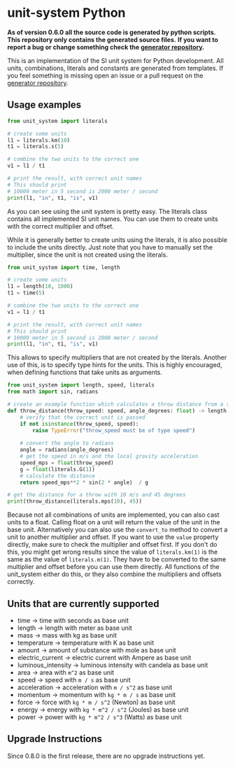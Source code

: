 # unit-system Python

**As of version 0.6.0 all the source code is generated by python scripts.**
**This repository only contains the generated source files.**
**If you want to report a bug or change something check the [generator repository](https:://github.com/noah1510/unit-system-generator).**


This is an implementation of the SI unit system for Python development.
All units, combinations, literals and constants are generated from templates.
If you feel something is missing open an issue or a pull request on the [generator repository](https:://github.com/noah1510/unit-system-generator).

## Usage examples

```python
from unit_system import literals

# create some units
l1 = literals.km(10)
t1 = literals.s(5)

# combine the two units to the correct one
v1 = l1 / t1

# print the result, with correct unit names
# This should print
# 10000 meter in 5 second is 2000 meter / second
print(l1, "in", t1, "is", v1)

```

As you can see using the unit system is pretty easy.
The literals class contains all implemented SI unit names.
You can use them to create units with the correct multiplier and offset.

While it is generally better to create units using the literals, it is also possible to include the units directly.
Just note that you have to manually set the multiplier, since the unit is not created using the literals.

```python
from unit_system import time, length

# create some units
l1 = length(10, 1000)
t1 = time(5)

# combine the two units to the correct one
v1 = l1 / t1

# print the result, with correct unit names
# This should print
# 10000 meter in 5 second is 2000 meter / second
print(l1, "in", t1, "is", v1)
```

This allows to specify multipliers that are not created by the literals.
Another use of this, is to specify type hints for the units.
This is highly encouraged, when defining functions that take units as arguments.

```python
from unit_system import length, speed, literals
from math import sin, radians

# create an example function which calculates a throw distance from a speed and angle
def throw_distance(throw_speed: speed, angle_degrees: float) -> length:
    # verify that the correct unit is passed
    if not isinstance(throw_speed, speed):
        raise TypeError("throw_speed must be of type speed")
    
    # convert the angle to radians
    angle = radians(angle_degrees)
    # get the speed in m/s and the local gravity acceleration
    speed_mps = float(throw_speed)
    g = float(literals.G(1))
    # calculate the distance
    return speed_mps**2 * sin(2 * angle)  / g

# get the distance for a throw with 10 m/s and 45 degrees
print(throw_distance(literals.mps(10), 45))
```

Because not all combinations of units are implemented, you can also cast units to a float.
Calling float on a unit will return the value of the unit in the base unit.
Alternatively you can also use the `convert_to` method to convert a unit to another multiplier and offset.
If you want to use the `value` property directly, make sure to check the multiplier and offset first.
If you don't do this, you might get wrong results since the value of `literals.km(1)` is the same as the value of `literals.m(1)`.
They have to be converted to the same multiplier and offset before you can use them directly.
All functions of the unit_system either do this, or they also combine the multipliers and offsets correctly.

## Units that are currently supported

* time -> time with seconds as base unit
* length -> length with meter as base unit
* mass -> mass with kg as base unit
* temperature -> temperature with K as base unit
* amount -> amount of substance with mole as base unit
* electric_current -> electric current with Ampere as base unit
* luminous_intensity -> luminous intensity with candela as base unit
* area -> area with `m^2` as base unit
* speed -> speed with `m / s` as base unit
* acceleration -> acceleration with `m / s^2` as base unit
* momentum -> momentum with `kg * m / s` as base unit
* force -> force with `kg * m / s^2` (Newton) as base unit
* energy -> energy with `kg * m^2 / s^2` (Joules) as base unit
* power -> power with `kg * m^2 / s^3` (Watts) as base unit

## Upgrade Instructions

Since 0.8.0 is the first release, there are no upgrade instructions yet.
